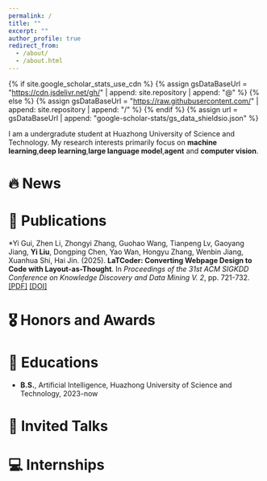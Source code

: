 ```yaml
---
permalink: /
title: ""
excerpt: ""
author_profile: true
redirect_from: 
  - /about/
  - /about.html
---
```


{% if site.google_scholar_stats_use_cdn %}
{% assign gsDataBaseUrl = "https://cdn.jsdelivr.net/gh/" | append: site.repository | append: "@" %}
{% else %}
{% assign gsDataBaseUrl = "https://raw.githubusercontent.com/" | append: site.repository | append: "/" %}
{% endif %}
{% assign url = gsDataBaseUrl | append: "google-scholar-stats/gs_data_shieldsio.json" %}

<span class='anchor' id='about-me'></span>

I am a undergradute student at Huazhong University of Science and Technology. My research interests primarily focus on **machine learning**,**deep learning**,**large language model**,**agent** and **computer vision**.


# 🔥 News

# 📝 Publications 

*Yi Gui, Zhen Li, Zhongyi Zhang, Guohao Wang, Tianpeng Lv, Gaoyang Jiang, **Yi Liu**, Dongping Chen, Yao Wan, Hongyu Zhang, Wenbin Jiang, Xuanhua Shi, Hai Jin. (2025). **LaTCoder: Converting Webpage Design to Code with Layout-as-Thought**. In *Proceedings of the 31st ACM SIGKDD Conference on Knowledge Discovery and Data Mining V. 2*, pp. 721-732. [[PDF]](https://arxiv.org/pdf/2508.03560) [[DOI]](https://doi.org/10.1145/3711896.3737016)

# 🎖 Honors and Awards


# 📖 Educations

- **B.S.**, Artificial Intelligence, Huazhong University of Science and Technology, 2023-now

# 💬 Invited Talks


# 💻 Internships
